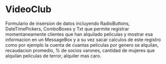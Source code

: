 # VideoClub
Formulario de insersion de datos incluyendo RadioButtons, DateTimePickers, ComboBoxes y Txt que permite registrar momentaneamente clientes que han alquilado peliculas y mostrar esa informacion en un MessageBox y a su vez sacar calculos de este registro como por ejemplo la cuenta de cuantas peliculas por genero se alquilan, recaudacion promedio, % de socios varones, cantidad de mujeres que alquilan peliculas de terror, alquiler mas caro.
